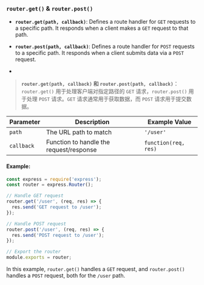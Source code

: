 ### `router.get()` & `router.post()`

- **`router.get(path, callback)`**: Defines a route handler for `GET` requests to a specific path. It responds when a client makes a `GET` request to that path.
  
- **`router.post(path, callback)`**: Defines a route handler for `POST` requests to a specific path. It responds when a client submits data via a `POST` request.

- <audio src="..\..\mp3\- __`router.get.mp3"></audio>

> **`router.get(path, callback)` 和 `router.post(path, callback)`**：`router.get()` 用于处理客户端对指定路径的 `GET` 请求，`router.post()` 用于处理 `POST` 请求。`GET` 请求通常用于获取数据，而 `POST` 请求用于提交数据。
>
> <audio src="..\..\mp3\`router.get(pat.mp3"></audio>

| Parameter  | Description                             | Example Value        |
| ---------- | --------------------------------------- | -------------------- |
| `path`     | The URL path to match                   | `'/user'`            |
| `callback` | Function to handle the request/response | `function(req, res)` |

#### Example:

<audio src="..\..\mp3\在这段代码中，`router..mp3"></audio>

```js
const express = require('express');
const router = express.Router();

// Handle GET request
router.get('/user', (req, res) => {
  res.send('GET request to /user');
});

// Handle POST request
router.post('/user', (req, res) => {
  res.send('POST request to /user');
});

// Export the router
module.exports = router;
```

In this example, `router.get()` handles a `GET` request, and `router.post()` handles a `POST` request, both for the `/user` path.
